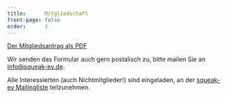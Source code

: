 ```yaml
---
title:      Mitgliedschaft
front-page: false
order:      3
---
```


[Der Mitgliedsantrag als PDF](/static/files/antrag.pdf)

Wir senden das Formular auch gern postalisch zu, bitte mailen Sie an
[info@squeak-ev.de](mailto:info@squeak-ev.de).

Alle Interessierten (auch Nichtmitglieder!) sind eingeladen, an der
[squeak-ev Mailingliste](http://lists.squeakfoundation.org/cgi-bin/mailman/listinfo/squeak-ev)
teilzunehmen.
